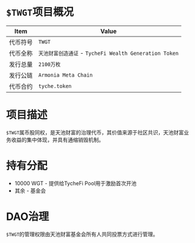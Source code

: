 # `$TWGT`项目概况

|Item | Value|
|--|--|
| 代币符号 | `TWGT` |
| 代币全称 | `天池财富创造通证` - `TycheFi Wealth Generation Token` |
| 发行总量 | `2100万枚` |
| 发行公链 | `Armonia Meta Chain`|
| 代币合约 | `tyche.token` |

# 项目描述

`$TWGT`属币股同权，是天池财富的治理代币，其价值来源于社区共识，天池财富业务收益的集中体现，并具有通缩销毁机制。

# 持有分配

* 10000 WGT - 提供给TycheFi Pool用于激励首次开池
* 其余 - 基金会
  
# DAO治理

`$TWGT`的管理权限由天池财富基金会所有人共同投票方式进行管理。